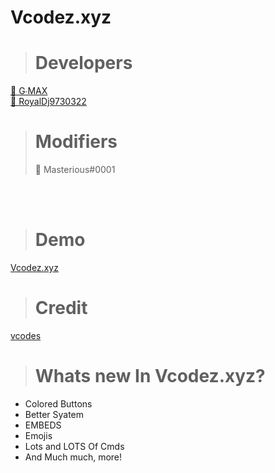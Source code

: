 # Vcodez.xyz


> # Developers
<a href="https://disbots.xyz/user/830819118265401354">👤 G∙MAX</a><br>
<a href="https://disbots.xyz/user/727031232243695626">👤 RoyalDj9730322</a><br>
> # Modifiers
> 👤 Masterious#0001</a><br>

<br><br>
> # Demo
<a href="https://disbots.xyz">Vcodez.xyz</a>
<br>

> # Credit 
[vcodes](https://vcodes.xyz/)

> # Whats new In Vcodez.xyz?

- Colored Buttons
- Better Syatem
- EMBEDS
- Emojis
- Lots and LOTS Of Cmds
- And Much much, more!


